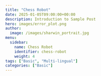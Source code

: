 ```yaml
---
title: "Chess Robot"
date: 2025-01-05T09:00:00+00:00
description: Introduction to Sample Post
hero: images/error_plot.png
author:
  image: /images/sharwin_portrait.jpg
menu:
  sidebar:
    name: Chess Robot
    identifier: chess-robot
    weight: 4
tags: ["Basic", "Multi-lingual"]
categories: ["Basic"]
---
```

